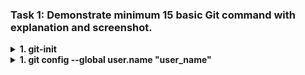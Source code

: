 ### Task 1: Demonstrate minimum 15 basic Git command with explanation and screenshot.

<details>
  <summary>
    <b>  1. git-init</b>
  </summary>
  <p>
    
    1. It is used to initialize the repository. 
    2. Once hit enter after this command, a hidden folder '.git' will be created in the target folder. 
    3. It contains all the backlog references of the current git directories history.
  </p>
  
![git_init_image](https://user-images.githubusercontent.com/114586341/193465368-f105958e-6df1-4ad2-b334-5fc54ef652e4.png)

</details>

<details>
  <summary>
    <b>  1. git config --global user.name "user_name"</b>
  </summary>
  <p>
    
    1. It is used to identify the github account to which we working with.
    2. It is one time activity at inital phase of git configuration. If required, can change at any time.
  </p>
  
![git_config_user_name](https://user-images.githubusercontent.com/114586341/193466984-2194ef38-24fc-4525-a0c9-3c3fa2e0ccd3.png)

</details>
